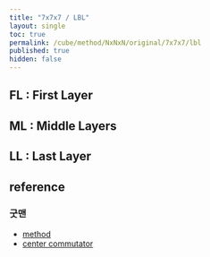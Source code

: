 ```yaml
---
title: "7x7x7 / LBL"
layout: single
toc: true
permalink: /cube/method/NxNxN/original/7x7x7/lbl
published: true
hidden: false
---
```


<head>
  <base target="_blank">
</head>



## FL : First Layer



## ML : Middle Layers



## LL : Last Layer



## reference

### 굿맨

- [method](https://youtu.be/D_UYYz_OwOM)
- [center commutator](https://youtu.be/HsUH_K_921w)
